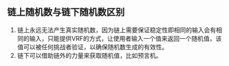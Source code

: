 ## 链上随机数与链下随机数区别
1. 链上永远无法产生真实随机数，因为链上需要保证稳定性即相同的输入会有相同的输入，只能提供VRF的方式，让使用者输入一个值来返回一个随机值，该值可以被任何挑战者验证，以确保随机数生成的有效性。
2. 链下可以借助链外的力量来获取随机值，比如预言机。